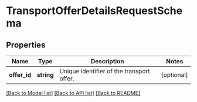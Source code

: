 # TransportOfferDetailsRequestSchema

## Properties
Name | Type | Description | Notes
------------ | ------------- | ------------- | -------------
**offer_id** | **string** | Unique identifier of the transport offer. | [optional] 

[[Back to Model list]](../../README.md#documentation-for-models) [[Back to API list]](../../README.md#documentation-for-api-endpoints) [[Back to README]](../../README.md)

